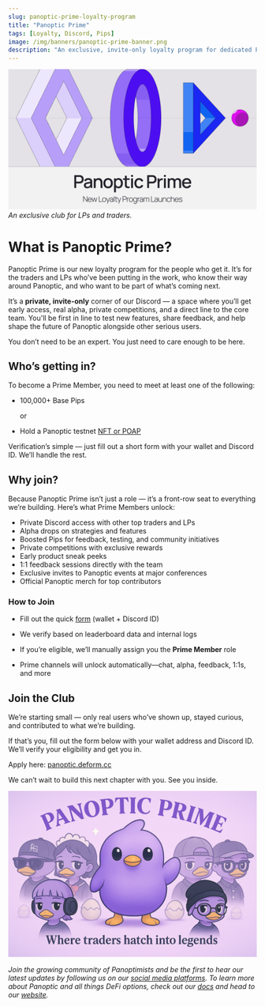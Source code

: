 ```yaml
---
slug: panoptic-prime-loyalty-program
title: "Panoptic Prime"
tags: [Loyalty, Discord, Pips]
image: /img/banners/panoptic-prime-banner.png
description: "An exclusive, invite-only loyalty program for dedicated Panoptic traders and LPs, offering early access, alpha drops, private competitions, merch, and more!"
---
```



![](./panoptic-prime-banner.png)
_An exclusive club for LPs and traders._

# What is Panoptic Prime?

Panoptic Prime is our new loyalty program for the people who get it. It’s for the traders and LPs who’ve been putting in the work, who know their way around Panoptic, and who want to be part of what’s coming next.

It’s a **private, invite-only** corner of our Discord — a space where you’ll get early access, real alpha, private competitions, and a direct line to the core team. You'll be first in line to test new features, share feedback, and help shape the future of Panoptic alongside other serious users.

You don’t need to be an expert. You just need to care enough to be here.

## Who’s getting in?

To become a Prime Member, you need to meet at least one of the following:

- 100,000+ Base Pips

    or    
- Hold a Panoptic testnet [NFT or POAP](https://poap.family/events/151512,156764,156765,159354,159355,165545,165546,167273,167274,167935,167936,169080,169081)
    

Verification’s simple — just fill out a short form with your wallet and Discord ID. We’ll handle the rest.

## Why join?

Because Panoptic Prime isn’t just a role — it’s a front-row seat to everything we’re building. Here’s what Prime Members unlock:

-   Private Discord access with other top traders and LPs
-   Alpha drops on strategies and features
-   Boosted Pips for feedback, testing, and community initiatives
-   Private competitions with exclusive rewards
-   Early product sneak peeks
-   1:1 feedback sessions directly with the team
-   Exclusive invites to Panoptic events at major conferences
-   Official Panoptic merch for top contributors
    

### How to Join

-   Fill out the quick [form]((https://panoptic.deform.cc/)) (wallet + Discord ID)
    
-   We verify based on leaderboard data and internal logs
    
-   If you’re eligible, we’ll manually assign you the **Prime Member** role
    
-   Prime channels will unlock automatically—chat, alpha, feedback, 1:1s, and more
    

## Join the Club

We’re starting small — only real users who’ve shown up, stayed curious, and contributed to what we’re building.

If that’s you, fill out the form below with your wallet address and Discord ID. We’ll verify your eligibility and get you in.

Apply here: [panoptic.deform.cc](https://panoptic.deform.cc)

We can’t wait to build this next chapter with you. See you inside.

![](./01.png)

*Join the growing community of Panoptimists and be the first to hear our latest updates by following us on our [social media platforms](https://links.panoptic.xyz/all). To learn more about Panoptic and all things DeFi options, check out our [docs](/docs/intro) and head to our [website](https://panoptic.xyz/).*